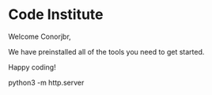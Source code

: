 # Code Institute

Welcome Conorjbr,

We have preinstalled all of the tools you need to get started.

Happy coding!

python3 -m http.server